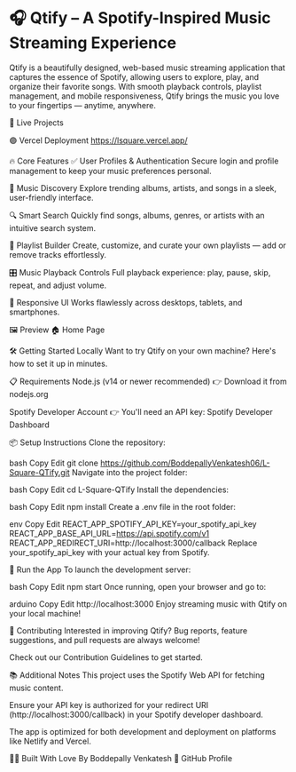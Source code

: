 # 🎧 Qtify – A Spotify-Inspired Music Streaming Experience

Qtify is a beautifully designed, web-based music streaming application that captures the essence of Spotify, allowing users to explore, play, and organize their favorite songs. With smooth playback controls, playlist management, and mobile responsiveness, Qtify brings the music you love to your fingertips — anytime, anywhere.

🚀 Live Projects

🟣 Vercel Deployment
https://lsquare.vercel.app/

🔥 Core Features
✅ User Profiles & Authentication
Secure login and profile management to keep your music preferences personal.

🎵 Music Discovery
Explore trending albums, artists, and songs in a sleek, user-friendly interface.

🔍 Smart Search
Quickly find songs, albums, genres, or artists with an intuitive search system.

📂 Playlist Builder
Create, customize, and curate your own playlists — add or remove tracks effortlessly.

🎛️ Music Playback Controls
Full playback experience: play, pause, skip, repeat, and adjust volume.

📱 Responsive UI
Works flawlessly across desktops, tablets, and smartphones.

🖼️ Preview
🏠 Home Page


🛠️ Getting Started Locally
Want to try Qtify on your own machine? Here's how to set it up in minutes.

📋 Requirements
Node.js (v14 or newer recommended)
👉 Download it from nodejs.org

Spotify Developer Account
👉 You'll need an API key: Spotify Developer Dashboard

📦 Setup Instructions
Clone the repository:

bash
Copy
Edit
git clone https://github.com/BoddepallyVenkatesh06/L-Square-QTify.git
Navigate into the project folder:

bash
Copy
Edit
cd L-Square-QTify
Install the dependencies:

bash
Copy
Edit
npm install
Create a .env file in the root folder:

env
Copy
Edit
REACT_APP_SPOTIFY_API_KEY=your_spotify_api_key
REACT_APP_BASE_API_URL=https://api.spotify.com/v1
REACT_APP_REDIRECT_URI=http://localhost:3000/callback
Replace your_spotify_api_key with your actual key from Spotify.

🚴 Run the App
To launch the development server:

bash
Copy
Edit
npm start
Once running, open your browser and go to:

arduino
Copy
Edit
http://localhost:3000
Enjoy streaming music with Qtify on your local machine!

🧩 Contributing
Interested in improving Qtify? Bug reports, feature suggestions, and pull requests are always welcome!

Check out our Contribution Guidelines to get started.

📚 Additional Notes
This project uses the Spotify Web API for fetching music content.

Ensure your API key is authorized for your redirect URI (http://localhost:3000/callback) in your Spotify developer dashboard.

The app is optimized for both development and deployment on platforms like Netlify and Vercel.

👨‍💻 Built With Love By
Boddepally Venkatesh
🔗 GitHub Profile
